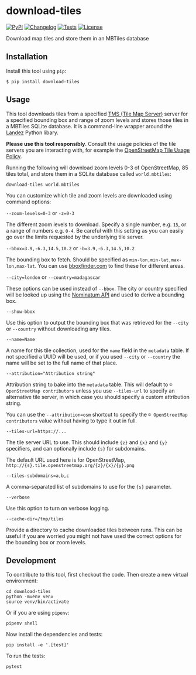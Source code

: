 # download-tiles

[![PyPI](https://img.shields.io/pypi/v/download-tiles.svg)](https://pypi.org/project/download-tiles/)
[![Changelog](https://img.shields.io/github/v/release/simonw/download-tiles?include_prereleases&label=changelog)](https://github.com/simonw/download-tiles/releases)
[![Tests](https://github.com/simonw/download-tiles/workflows/Test/badge.svg)](https://github.com/simonw/download-tiles/actions?query=workflow%3ATest)
[![License](https://img.shields.io/badge/license-Apache%202.0-blue.svg)](https://github.com/simonw/download-tiles/blob/master/LICENSE)

Download map tiles and store them in an MBTiles database

## Installation

Install this tool using `pip`:

    $ pip install download-tiles

## Usage

This tool downloads tiles from a specified [TMS (Tile Map Server)](https://wiki.openstreetmap.org/wiki/TMS) server for a specified bounding box and range of zoom levels and stores those tiles in a MBTiles SQLite database. It is a command-line wrapper around the [Landez](https://github.com/makinacorpus/landez) Python libary.

**Please use this tool responsibly**. Consult the usage policies of the tile servers you are interacting with, for example the [OpenStreetMap Tile Usage Policy](https://operations.osmfoundation.org/policies/tiles/).

Running the following will download zoom levels 0-3 of OpenStreetMap, 85 tiles total, and store them in a SQLite database called `world.mbtiles`:

    download-tiles world.mbtiles

You can customize which tile and zoom levels are downloaded using command options:

`--zoom-levels=0-3` or `-z=0-3`

The different zoom levels to download. Specify a single number, e.g. `15`, or a range of numbers e.g. `0-4`. Be careful with this setting as you can easily go over the limits requested by the underlying tile server.

`--bbox=3.9,-6.3,14.5,10.2` or `-b=3.9,-6.3,14.5,10.2`

The bounding box to fetch. Should be specified as `min-lon,min-lat,max-lon,max-lat`. You can use [bboxfinder.com](http://bboxfinder.com/) to find these for different areas.

`--city=london` or `--country=madagascar`

These options can be used instead of `--bbox`. The city or country specified will be looked up using the [Nominatum API](https://nominatim.org/release-docs/latest/api/Search/) and used to derive a bounding box.

`--show-bbox`

Use this option to output the bounding box that was retrieved for the `--city` or `--country` without downloading any tiles.

`--name=Name`

A name for this tile collection, used for the `name` field in the `metadata` table. If not specified a UUID will be used, or if you used `--city` or `--country` the name will be set to the full name of that place.

`--attribution="Attribution string"`

Attribution string to bake into the `metadata` table. This will default to `© OpenStreetMap contributors` unless you use `--tiles-url` to specify an alternative tile server, in which case you should specify a custom attribution string.

You can use the `--attribution=osm` shortcut to specify the `© OpenStreetMap contributors` value without having to type it out in full.

`--tiles-url=https://...`

The tile server URL to use. This should include `{z}` and `{x}` and `{y}` specifiers, and can optionally include `{s}` for subdomains.

The default URL used here is for OpenStreetMap, `http://{s}.tile.openstreetmap.org/{z}/{x}/{y}.png`

`--tiles-subdomains=a,b,c`

A comma-separated list of subdomains to use for the `{s}` parameter.

`--verbose`

Use this option to turn on verbose logging.

`--cache-dir=/tmp/tiles`

Provide a directory to cache downloaded tiles between runs. This can be useful if you are worried you might not have used the correct options for the bounding box or zoom levels.

## Development

To contribute to this tool, first checkout the code. Then create a new virtual environment:

    cd download-tiles
    python -mvenv venv
    source venv/bin/activate

Or if you are using `pipenv`:

    pipenv shell

Now install the dependencies and tests:

    pip install -e '.[test]'

To run the tests:

    pytest
